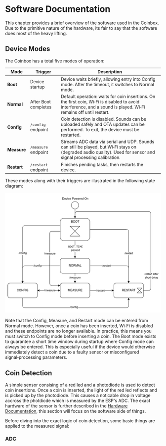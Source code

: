 # Software Documentation

This chapter provides a brief overview of the software used in the Coinbox. Due to the primitive nature of the hardware, its fair to say that the software does most of the heavy lifting.

## Device Modes

The Coinbox has a total five modes of operation:

| **Mode**    | **Trigger**          | **Description**                                                                                                                                                   |
| ----------- | -------------------- | ----------------------------------------------------------------------------------------------------------------------------------------------------------------- |
| **Boot**    | Device startup       | Device waits briefly, allowing entry into Config mode. After the timeout, it switches to Normal mode.                                                             |
| **Normal**  | After Boot completes | Default operation: waits for coin insertions. On the first coin, Wi‑Fi is disabled to avoid interference, and a sound is played. Wi‑Fi remains off until restart. |
| **Config**  | `/config` endpoint   | Coin detection is disabled. Sounds can be uploaded safely and OTA updates can be performed. To exit, the device must be restarted.                                |
| **Measure** | `/measure` endpoint  | Streams ADC data via serial and UDP. Sounds can still be played, but Wi‑Fi stays on (degraded audio quality). Used for sensor and signal processing calibration.  |
| **Restart** | `/restart` endpoint  | Finishes pending tasks, then restarts the device.                                                                                                                 |

These modes along with their triggers are illustrated in the following state diagram:

![State Diagram](img/CoinboxStates.png)

Note that the Config, Measure, and Restart mode can be entered from Normal mode. However, once a coin has been inserted, Wi‑Fi is disabled and these endpoints are no longer available. In practice, this means you must switch to Config mode before inserting a coin. The Boot mode exists to guarantee a short time window during startup where Config mode can always be entered. This is especially useful if the device would otherwise immediately detect a coin due to a faulty sensor or misconfigured signal‑processing parameters.

## Coin Detection

A simple sensor consising of a red led and a photodiode is used to detect coin insertions. Once a coin is inserted, the light of the red led reflects and is picked up by the photodiode. This causes a noticable drop in voltage accross the photdiode which is measured by the ESP's ADC. The exact hardware of the sensor is further described in the [Hardware Documentation](docs/hardware.md), this section will focus on the software side of things.

Before diving into the exact logic of coin detection, some basic things are applied to the measured signal:

### ADC 